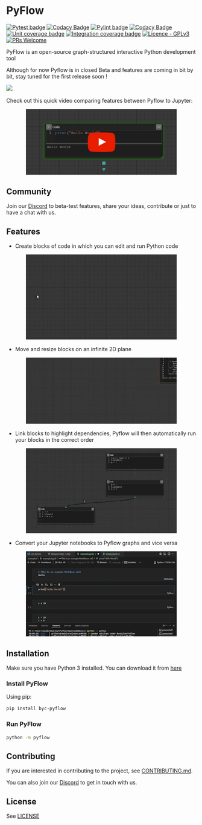 # PyFlow

[![Pytest badge](https://github.com/Bycelium/PyFlow/actions/workflows/python-tests.yml/badge.svg?branch=master)](https://github.com/Bycelium/PyFlow/actions/workflows/python-tests.yml)
[![Codacy Badge](https://app.codacy.com/project/badge/Grade/9874915d70e440418447f371c4bd5061)](https://www.codacy.com/gh/Bycelium/PyFlow/dashboard?utm_source=github.com&utm_medium=referral&utm_content=Bycelium/PyFlow&utm_campaign=Badge_Grade)
[![Pylint badge](https://img.shields.io/endpoint?url=https%3A%2F%2Fgist.githubusercontent.com%2FMathisFederico%2F00ce73155619a4544884ca6d251954b3%2Fraw%2Fopencodeblocks_pylint_badge.json)](https://github.com/Bycelium/PyFlow/actions/workflows/python-pylint.yml)
[![Codacy Badge](https://app.codacy.com/project/badge/Coverage/9874915d70e440418447f371c4bd5061)](https://www.codacy.com/gh/Bycelium/PyFlow/dashboard?utm_source=github.com&utm_medium=referral&utm_content=Bycelium/PyFlow&utm_campaign=Badge_Coverage)
[![Unit coverage badge](https://img.shields.io/endpoint?url=https%3A%2F%2Fgist.githubusercontent.com%2FMathisFederico%2F00ce73155619a4544884ca6d251954b3%2Fraw%2Fopencodeblocks_unit_coverage_badge.json)](https://github.com/Bycelium/PyFlow/actions/workflows/python-coverage.yml)
[![Integration coverage badge](https://img.shields.io/endpoint?url=https%3A%2F%2Fgist.githubusercontent.com%2FMathisFederico%2F00ce73155619a4544884ca6d251954b3%2Fraw%2Fopencodeblocks_integration_coverage_badge.json)](https://github.com/Bycelium/PyFlow/actions/workflows/python-coverage.yml)
[![Licence - GPLv3](https://img.shields.io/github/license/MathisFederico/Crafting?style=plastic)](https://www.gnu.org/licenses/)
[![PRs Welcome](https://img.shields.io/badge/PRs-welcome-brightgreen.svg)](CONTRIBUTING.md)

PyFlow is an open-source graph-structured interactive Python development tool

Although for now Pyflow is in closed Beta and features are coming in bit by bit, stay tuned for the first release soon !

![](media/mnist_example.gif)

Check out this quick video comparing features between Pyflow to Jupyter:

<p align="center">
  <a href="https://youtu.be/Ml7H2CMdX-4" target="_blank">
          <img alt="Pyflow: a 2D Alternative to Jupyter" src="media/thumbnail.jpg"
          width=400>
  </a>
</p>

## Community

Join our [Discord](https://discord.gg/xZq8Tp4srd) to beta-test features, share your ideas, contribute or just to have a chat with us.

## Features

-   Create blocks of code in which you can edit and run Python code

<p align="center">
  <img src="media/block_example.gif" alt="" width="400"/>
</p>

-   Move and resize blocks on an infinite 2D plane

<p align="center">
  <img src="media/resize_example.gif" alt="" width="400"/>
</p>

-   Link blocks to highlight dependencies, Pyflow will then automatically run your blocks in the correct order

<p align="center">
  <img src="media/flow_example.gif" alt="" width="400"/>
</p>

-   Convert your Jupyter notebooks to Pyflow graphs and vice versa

<p align="center">
  <img src="media/notebook_example.gif" alt="" width="400"/>
</p>

## Installation

Make sure you have Python 3 installed. You can download it from [here](https://www.python.org/downloads/)

### Install PyFlow

Using pip:

```bash
pip install byc-pyflow
```

### Run PyFlow

```bash
python -m pyflow
```

## Contributing

If you are interested in contributing to the project, see [CONTRIBUTING.md](CONTRIBUTING.md).

You can also join our [Discord](https://discord.gg/xZq8Tp4srd) to get in touch with us.

## License

See [LICENSE](LICENSE)
